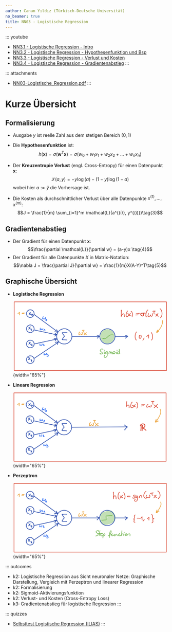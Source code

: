 ```yaml
---
author: Canan Yıldız (Türkisch-Deutsche Universität)
no_beamer: true
title: NN03 - Logistische Regression
---
```


::: youtube
-   [NN3.1 - Logistische Regression - Intro](https://youtu.be/GpJmjrqA5RY)
-   [NN3.2 - Logistische Regression - Hypothesenfunktion und
    Bsp](https://youtu.be/z-jFZeNWMRc)
-   [NN3.3 - Logistische Regression - Verlust und
    Kosten](https://youtu.be/ruuCKupOhCE)
-   [NN3.4 - Logistische Regression -
    Gradientenabstieg](https://youtu.be/kPAZsr-r1LA)
:::

::: attachments
-   [NN03-Logistische_Regression.pdf](https://github.com/Artificial-Intelligence-HSBI-TDU/KI-Vorlesung/blob/master/lecture/nn/files/NN03-Logistische_Regression.pdf)
:::

# Kurze Übersicht

## Formalisierung

-   Ausgabe $y$ ist reelle Zahl aus dem stetigen Bereich $(0,1)$

-   Die **Hypothesenfunktion** ist:
    $$h(\mathbf{x}) = \sigma (\mathbf{w}^T\mathbf{x}) = \sigma (w_0 + w_1x_1 + w_2x_2 + \ldots + w_nx_n) \tag{1}$$

-   Der **Kreuzentropie Verlust** (engl. Cross-Entropy) für einen Datenpunkt
    $\mathbf{x}$: $$\mathcal{L}(a, y) =  - y  \log(a) - (1-y)  \log(1-a)\tag{2}$$
    wobei hier $a := \hat{y}$ die Vorhersage ist.

-   Die Kosten als durchschnittlicher Verlust über alle Datenpunkte
    $x^{(1)}, \ldots, x^{(m)}$:
    $$J = \frac{1}{m} \sum_{i=1}^m \mathcal{L}(a^{(i)}, y^{(i)})\tag{3}$$

## Gradientenabstieg

-   Der Gradient für einen Datenpunkt $\mathbf{x}$:
    $$\frac{\partial \mathcal{L}}{\partial w} = (a-y)x \tag{4}$$
-   Der Gradient für alle Datenpunkte $X$ in Matrix-Notation:
    $$\nabla J = \frac{\partial J}{\partial w} = \frac{1}{m}X(A-Y)^T\tag{5}$$

## Graphische Übersicht

-   **Logistische Regression**

    ![](images/log_reg_nn.png){width="65%"}

-   **Lineare Regression**

    ![](images/lin_reg_nn.png){width="65%"}

-   **Perzeptron**

    ![](images/perzeptron_nn.png){width="65%"}

::: outcomes
-   k2: Logistische Regression aus Sicht neuronaler Netze: Graphische Darstellung,
    Vergleich mit Perzeptron und linearer Regression
-   k2: Formalisierung
-   k2: Sigmoid-Aktivierungsfunktion
-   k2: Verlust- und Kosten (Cross-Entropy Loss)
-   k3: Gradientenabstieg für logistische Regression
:::

::: quizzes
-   [Selbsttest Logistische Regression
    (ILIAS)](https://www.hsbi.de/elearning/goto.php?target=tst_1106591&client_id=FH-Bielefeld)
:::
